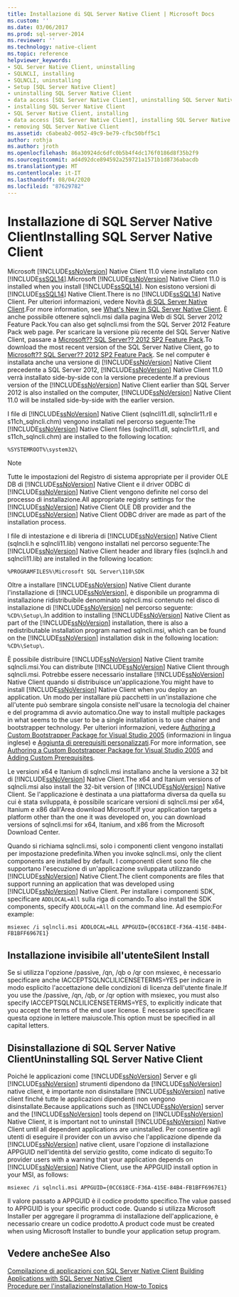 ```yaml
---
title: Installazione di SQL Server Native Client | Microsoft Docs
ms.custom: ''
ms.date: 03/06/2017
ms.prod: sql-server-2014
ms.reviewer: ''
ms.technology: native-client
ms.topic: reference
helpviewer_keywords:
- SQL Server Native Client, uninstalling
- SQLNCLI, installing
- SQLNCLI, uninstalling
- Setup [SQL Server Native Client]
- uninstalling SQL Server Native Client
- data access [SQL Server Native Client], uninstalling SQL Server Native Client
- installing SQL Server Native Client
- SQL Server Native Client, installing
- data access [SQL Server Native Client], installing SQL Server Native Client
- removing SQL Server Native Client
ms.assetid: c6abeab2-0052-49c9-be79-cfbc50bff5c1
author: rothja
ms.author: jroth
ms.openlocfilehash: 86a30924dc6dfc0b5b4f4dc176f0186d8f35b2f9
ms.sourcegitcommit: ad4d92dce894592a259721a1571b1d8736abacdb
ms.translationtype: MT
ms.contentlocale: it-IT
ms.lasthandoff: 08/04/2020
ms.locfileid: "87629782"
---
```

# <a name="installing-sql-server-native-client"></a><span data-ttu-id="6886b-102">Installazione di SQL Server Native Client</span><span class="sxs-lookup"><span data-stu-id="6886b-102">Installing SQL Server Native Client</span></span>
  <span data-ttu-id="6886b-103">Microsoft [!INCLUDE[ssNoVersion](../../../includes/ssnoversion-md.md)] Native Client 11.0 viene installato con [!INCLUDE[ssSQL14](../../../includes/sssql14-md.md)].</span><span class="sxs-lookup"><span data-stu-id="6886b-103">Microsoft [!INCLUDE[ssNoVersion](../../../includes/ssnoversion-md.md)] Native Client 11.0 is installed when you install [!INCLUDE[ssSQL14](../../../includes/sssql14-md.md)].</span></span> <span data-ttu-id="6886b-104">Non esistono versioni di [!INCLUDE[ssSQL14](../../../includes/sssql14-md.md)] Native Client.</span><span class="sxs-lookup"><span data-stu-id="6886b-104">There is no [!INCLUDE[ssSQL14](../../../includes/sssql14-md.md)] Native Client.</span></span> <span data-ttu-id="6886b-105">Per ulteriori informazioni, vedere Novità [di SQL Server Native Client](../sql-server-native-client.md).</span><span class="sxs-lookup"><span data-stu-id="6886b-105">For more information, see [What's New in SQL Server Native Client](../sql-server-native-client.md).</span></span> <span data-ttu-id="6886b-106">È anche possibile ottenere sqlncli.msi dalla pagina Web di SQL Server 2012 Feature Pack.</span><span class="sxs-lookup"><span data-stu-id="6886b-106">You can also get sqlncli.msi from the SQL Server 2012 Feature Pack web page.</span></span> <span data-ttu-id="6886b-107">Per scaricare la versione più recente del SQL Server Native Client, passare a [Microsoft?? SQL Server?? 2012 SP2 Feature Pack](https://www.microsoft.com/download/details.aspx?id=43339).</span><span class="sxs-lookup"><span data-stu-id="6886b-107">To download the most recent version of the SQL Server Native Client, go to [Microsoft?? SQL Server?? 2012 SP2 Feature Pack](https://www.microsoft.com/download/details.aspx?id=43339).</span></span> <span data-ttu-id="6886b-108">Se nel computer è installata anche una versione di [!INCLUDE[ssNoVersion](../../../includes/ssnoversion-md.md)] Native Client precedente a SQL Server 2012, [!INCLUDE[ssNoVersion](../../../includes/ssnoversion-md.md)] Native Client 11.0 verrà installato side-by-side con la versione precedente.</span><span class="sxs-lookup"><span data-stu-id="6886b-108">If a previous version of the [!INCLUDE[ssNoVersion](../../../includes/ssnoversion-md.md)] Native Client earlier than SQL Server 2012 is also installed on the computer, [!INCLUDE[ssNoVersion](../../../includes/ssnoversion-md.md)] Native Client 11.0 will be installed side-by-side with the earlier version.</span></span>  
  
 <span data-ttu-id="6886b-109">I file di [!INCLUDE[ssNoVersion](../../../includes/ssnoversion-md.md)] Native Client (sqlncli11.dll, sqlnclir11.rll e s11ch_sqlncli.chm) vengono installati nel percorso seguente:</span><span class="sxs-lookup"><span data-stu-id="6886b-109">The [!INCLUDE[ssNoVersion](../../../includes/ssnoversion-md.md)] Native Client files (sqlncli11.dll, sqlnclir11.rll, and s11ch_sqlncli.chm) are installed to the following location:</span></span>  
  
 `%SYSTEMROOT%\system32\`  
  
> [!NOTE]  
>  <span data-ttu-id="6886b-110">Tutte le impostazioni del Registro di sistema appropriate per il provider OLE DB di [!INCLUDE[ssNoVersion](../../../includes/ssnoversion-md.md)] Native Client e il driver ODBC di [!INCLUDE[ssNoVersion](../../../includes/ssnoversion-md.md)] Native Client vengono definite nel corso del processo di installazione.</span><span class="sxs-lookup"><span data-stu-id="6886b-110">All appropriate registry settings for the [!INCLUDE[ssNoVersion](../../../includes/ssnoversion-md.md)] Native Client OLE DB provider and the [!INCLUDE[ssNoVersion](../../../includes/ssnoversion-md.md)] Native Client ODBC driver are made as part of the installation process.</span></span>  
  
 <span data-ttu-id="6886b-111">I file di intestazione e di libreria di [!INCLUDE[ssNoVersion](../../../includes/ssnoversion-md.md)] Native Client (sqlncli.h e sqlncli11.lib) vengono installati nel percorso seguente:</span><span class="sxs-lookup"><span data-stu-id="6886b-111">The [!INCLUDE[ssNoVersion](../../../includes/ssnoversion-md.md)] Native Client header and library files (sqlncli.h and sqlncli11.lib) are installed in the following location:</span></span>  
  
 `%PROGRAMFILES%\Microsoft SQL Server\110\SDK`  
  
 <span data-ttu-id="6886b-112">Oltre a installare [!INCLUDE[ssNoVersion](../../../includes/ssnoversion-md.md)] Native Client durante l'installazione di [!INCLUDE[ssNoVersion](../../../includes/ssnoversion-md.md)], è disponibile un programma di installazione ridistribuibile denominato sqlncli.msi contenuto nel disco di installazione di [!INCLUDE[ssNoVersion](../../../includes/ssnoversion-md.md)] nel percorso seguente: `%CD%\Setup\`.</span><span class="sxs-lookup"><span data-stu-id="6886b-112">In addition to installing [!INCLUDE[ssNoVersion](../../../includes/ssnoversion-md.md)] Native Client as part of the [!INCLUDE[ssNoVersion](../../../includes/ssnoversion-md.md)] installation, there is also a redistributable installation program named sqlncli.msi, which can be found on the [!INCLUDE[ssNoVersion](../../../includes/ssnoversion-md.md)] installation disk in the following location: `%CD%\Setup\`.</span></span>  
  
 <span data-ttu-id="6886b-113">È possibile distribuire [!INCLUDE[ssNoVersion](../../../includes/ssnoversion-md.md)] Native Client tramite sqlncli.msi.</span><span class="sxs-lookup"><span data-stu-id="6886b-113">You can distribute [!INCLUDE[ssNoVersion](../../../includes/ssnoversion-md.md)] Native Client through sqlncli.msi.</span></span> <span data-ttu-id="6886b-114">Potrebbe essere necessario installare [!INCLUDE[ssNoVersion](../../../includes/ssnoversion-md.md)] Native Client quando si distribuisce un'applicazione.</span><span class="sxs-lookup"><span data-stu-id="6886b-114">You might have to install [!INCLUDE[ssNoVersion](../../../includes/ssnoversion-md.md)] Native Client when you deploy an application.</span></span> <span data-ttu-id="6886b-115">Un modo per installare più pacchetti in un'installazione che all'utente può sembrare singola consiste nell'usare la tecnologia del chainer e del programma di avvio automatico.</span><span class="sxs-lookup"><span data-stu-id="6886b-115">One way to install multiple packages in what seems to the user to be a single installation is to use chainer and bootstrapper technology.</span></span> <span data-ttu-id="6886b-116">Per ulteriori informazioni, vedere [Authoring a Custom Bootstrapper Package for Visual Studio 2005](https://go.microsoft.com/fwlink/?LinkId=115667) (informazioni in lingua inglese) e [Aggiunta di prerequisiti personalizzati](https://go.microsoft.com/fwlink/?LinkId=115668).</span><span class="sxs-lookup"><span data-stu-id="6886b-116">For more information, see [Authoring a Custom Bootstrapper Package for Visual Studio 2005](https://go.microsoft.com/fwlink/?LinkId=115667) and [Adding Custom Prerequisites](https://go.microsoft.com/fwlink/?LinkId=115668).</span></span>  
  
 <span data-ttu-id="6886b-117">Le versioni x64 e Itanium di sqlncli.msi installano anche la versione a 32 bit di [!INCLUDE[ssNoVersion](../../../includes/ssnoversion-md.md)] Native Client.</span><span class="sxs-lookup"><span data-stu-id="6886b-117">The x64 and Itanium versions of sqlncli.msi also install the 32-bit version of [!INCLUDE[ssNoVersion](../../../includes/ssnoversion-md.md)] Native Client.</span></span> <span data-ttu-id="6886b-118">Se l'applicazione è destinata a una piattaforma diversa da quella su cui è stata sviluppata, è possibile scaricare versioni di sqlncli.msi per x64, Itanium e x86 dall'Area download Microsoft.</span><span class="sxs-lookup"><span data-stu-id="6886b-118">If your application targets a platform other than the one it was developed on, you can download versions of sqlncli.msi for x64, Itanium, and x86 from the Microsoft Download Center.</span></span>  
  
 <span data-ttu-id="6886b-119">Quando si richiama sqlncli.msi, solo i componenti client vengono installati per impostazione predefinita.</span><span class="sxs-lookup"><span data-stu-id="6886b-119">When you invoke sqlncli.msi, only the client components are installed by default.</span></span> <span data-ttu-id="6886b-120">I componenti client sono file che supportano l'esecuzione di un'applicazione sviluppata utilizzando [!INCLUDE[ssNoVersion](../../../includes/ssnoversion-md.md)] Native Client.</span><span class="sxs-lookup"><span data-stu-id="6886b-120">The client components are files that support running an application that was developed using [!INCLUDE[ssNoVersion](../../../includes/ssnoversion-md.md)] Native Client.</span></span> <span data-ttu-id="6886b-121">Per installare i componenti SDK, specificare `ADDLOCAL=All` sulla riga di comando.</span><span class="sxs-lookup"><span data-stu-id="6886b-121">To also install the SDK components, specify `ADDLOCAL=All` on the command line.</span></span> <span data-ttu-id="6886b-122">Ad esempio:</span><span class="sxs-lookup"><span data-stu-id="6886b-122">For example:</span></span>  
  
 `msiexec /i sqlncli.msi ADDLOCAL=ALL APPGUID={0CC618CE-F36A-415E-84B4-FB1BFF6967E1}`  
  
## <a name="silent-install"></a><span data-ttu-id="6886b-123">Installazione invisibile all'utente</span><span class="sxs-lookup"><span data-stu-id="6886b-123">Silent Install</span></span>  
 <span data-ttu-id="6886b-124">Se si utilizza l'opzione /passive, /qn, /qb o /qr con msiexec, è necessario specificare anche IACCEPTSQLNCLILICENSETERMS=YES per indicare in modo esplicito l'accettazione delle condizioni di licenza dell'utente finale.</span><span class="sxs-lookup"><span data-stu-id="6886b-124">If you use the /passive, /qn, /qb, or /qr option with msiexec, you must also specify IACCEPTSQLNCLILICENSETERMS=YES, to explicitly indicate that you accept the terms of the end user license.</span></span> <span data-ttu-id="6886b-125">È necessario specificare questa opzione in lettere maiuscole.</span><span class="sxs-lookup"><span data-stu-id="6886b-125">This option must be specified in all capital letters.</span></span>  
  
## <a name="uninstalling-sql-server-native-client"></a><span data-ttu-id="6886b-126">Disinstallazione di SQL Server Native Client</span><span class="sxs-lookup"><span data-stu-id="6886b-126">Uninstalling SQL Server Native Client</span></span>  
 <span data-ttu-id="6886b-127">Poiché le applicazioni come [!INCLUDE[ssNoVersion](../../../includes/ssnoversion-md.md)] Server e gli [!INCLUDE[ssNoVersion](../../../includes/ssnoversion-md.md)] strumenti dipendono da [!INCLUDE[ssNoVersion](../../../includes/ssnoversion-md.md)] native client, è importante non disinstallare [!INCLUDE[ssNoVersion](../../../includes/ssnoversion-md.md)] native client finché tutte le applicazioni dipendenti non vengono disinstallate.</span><span class="sxs-lookup"><span data-stu-id="6886b-127">Because applications such as [!INCLUDE[ssNoVersion](../../../includes/ssnoversion-md.md)] server and the [!INCLUDE[ssNoVersion](../../../includes/ssnoversion-md.md)] tools depend on [!INCLUDE[ssNoVersion](../../../includes/ssnoversion-md.md)] Native Client, it is important not to uninstall [!INCLUDE[ssNoVersion](../../../includes/ssnoversion-md.md)] Native Client until all dependent applications are uninstalled.</span></span> <span data-ttu-id="6886b-128">Per consentire agli utenti di eseguire il provider con un avviso che l'applicazione dipende da [!INCLUDE[ssNoVersion](../../../includes/ssnoversion-md.md)] native client, usare l'opzione di installazione APPGUID nell'identità del servizio gestito, come indicato di seguito:</span><span class="sxs-lookup"><span data-stu-id="6886b-128">To provider users with a warning that your application depends on [!INCLUDE[ssNoVersion](../../../includes/ssnoversion-md.md)] Native Client, use the APPGUID install option in your MSI, as follows:</span></span>  
  
 `msiexec /i sqlncli.msi APPGUID={0CC618CE-F36A-415E-84B4-FB1BFF6967E1}`  
  
 <span data-ttu-id="6886b-129">Il valore passato a APPGUID è il codice prodotto specifico.</span><span class="sxs-lookup"><span data-stu-id="6886b-129">The value passed to APPGUID is your specific product code.</span></span> <span data-ttu-id="6886b-130">Quando si utilizza Microsoft Installer per aggregare il programma di installazione dell'applicazione, è necessario creare un codice prodotto.</span><span class="sxs-lookup"><span data-stu-id="6886b-130">A product code must be created when using Microsoft Installer to bundle your application setup program.</span></span>  
  
## <a name="see-also"></a><span data-ttu-id="6886b-131">Vedere anche</span><span class="sxs-lookup"><span data-stu-id="6886b-131">See Also</span></span>  
 <span data-ttu-id="6886b-132">[Compilazione di applicazioni con SQL Server Native Client](installing-sql-server-native-client.md) </span><span class="sxs-lookup"><span data-stu-id="6886b-132">[Building Applications with SQL Server Native Client](installing-sql-server-native-client.md) </span></span>  
 [<span data-ttu-id="6886b-133">Procedure per l'installazione</span><span class="sxs-lookup"><span data-stu-id="6886b-133">Installation How-to Topics</span></span>](../../../sql-server/install/installation-how-to-topics.md)  
  
  
